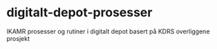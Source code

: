 # digitalt-depot-prosesser
IKAMR prosesser og rutiner i digitalt depot basert på KDRS overliggene prosjekt
